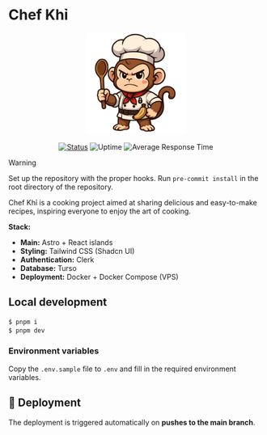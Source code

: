 # Chef Khỉ

<p align="center">
    <img src="https://raw.githubusercontent.com/jrg-tools/chef-khi/refs/heads/main/public/logo.webp" alt="Chef Khỉ Logo" width="200">
</p>

<p align="center">
    <a href="https://status.jrg.tools/status/chef-khi"><img src="https://status.jrg.tools/api/badge/9/status" alt="Status" /></a>
    <img src="https://status.jrg.tools/api/badge/9/uptime" alt="Uptime" />
    <img src="https://status.jrg.tools/api/badge/9/avg-response" alt="Average Response Time" />
</p>

> [!WARNING]
> Set up the repository with the proper hooks. Run `pre-commit install` in the root directory of the repository.

Chef Khỉ is a cooking project aimed at sharing delicious and easy-to-make recipes, inspiring everyone to enjoy the art of cooking.

**Stack:**

- **Main:** Astro + React islands
- **Styling:** Tailwind CSS (Shadcn UI)
- **Authentication:** Clerk
- **Database:** Turso
- **Deployment:** Docker + Docker Compose (VPS)

## Local development

```sh
$ pnpm i
$ pnpm dev
```

### Environment variables

Copy the `.env.sample` file to `.env` and fill in the required environment variables.

## 🚀 Deployment

The deployment is triggered automatically on **pushes to the main branch**.
